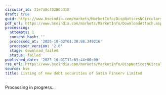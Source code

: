 ```yaml
---
circular_id: 31e7a8cf3286b318
draft: true
guid: https://www.bseindia.com/markets/MarketInfo/DispNoticesNCirculars.aspx?Noticeid={1F1CD7F0-C617-42E7-B1ED-52E959373B58}&noticeno=20251001-59&dt=10/01/2025&icount=59&totcount=83&flag=0
pdf_url: https://www.bseindia.com/markets/MarketInfo/DownloadAttach.aspx?id=20251001-59&attachedId=
processing:
  attempts: 1
  content_hash: ''
  processed_at: '2025-10-02T01:38:08.349216'
  processor_version: '2.0'
  stage: download_failed
  status: failed
published_date: '2025-10-01T13:03:44+00:00'
rss_url: https://www.bseindia.com/markets/MarketInfo/DispNoticesNCirculars.aspx?Noticeid={1F1CD7F0-C617-42E7-B1ED-52E959373B58}&noticeno=20251001-59&dt=10/01/2025&icount=59&totcount=83&flag=0
source: bse
title: Listing of new debt securities of Satin Finserv Limited
---
```


Processing in progress...